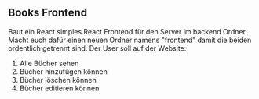 ## Books Frontend

Baut ein React simples React Frontend für den Server im backend Ordner. Macht euch dafür einen neuen Ordner namens "frontend" damit die beiden ordentlich getrennt sind. Der User soll auf der Website:
1. Alle Bücher sehen
2. Bücher hinzufügen können
3. Bücher löschen können
4. Bücher editieren können
